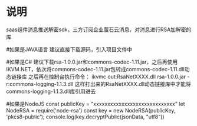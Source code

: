 # 说明
saas组件消息推送解密sdk，三方订阅企业萤石云消息，对消息进行RSA加解密的库

#如果是JAVA语言
建议直接下载源码，引入项目文件中

#如果是C#
建议下载rsa-1.0.0.jar和commons-codec-1.11.jar，之后再使用IKVM.NET，依次将commons-codec-1.11.jar包转成commons-codec-1.11.dll动态链接库
之后再在控制台执行命令：
ikvmc out:RsaNetXXXX.dll rsa-1.0.0.jar -r:commons-logging-1.1.3.dll
这样打出来的RsaNetXXXX.dll动态链接库中才能将commons-logging-1.1.3.dll库引用进去

#如果是NodeJS
const publicKey = "xxxxxxxxxxxxxxxxxxxxxxxxxxxxx"
let NodeRSA = require('node-rsa')
const key = new NodeRSA(publicKey, 'pkcs8-public');
console.log(key.decryptPublic(jsonData, "utf8"))





